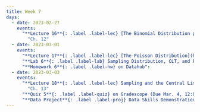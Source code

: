 ```yaml
---
title: Week 7
days:
  - date: 2023-02-27
    events:
      "**Lecture 16**{: .label .label-lec} [The Binomial Distribution part II](https://ph142-ucb.github.io/sp23/src/l16-binomial.pdf) ([Recording](https://youtu.be/IJUp_bVxlKc))":
        "Ch. 12"
  - date: 2023-03-01
    events:
      "**Lecture 17**{: .label .label-lec} [The Poisson Distribution](https://ph142-ucb.github.io/sp23/src/l17-poisson.pdf)":
      "**Lab 6**{: .label .label-lab} Sampling Distribution, CLT, and Poisson (Due Mar. 7)":
      "**Homework 6**{: .label .label-hw} on Datahub":
  - date: 2023-03-03
    events:
      "**Lecture 18**{: .label .label-lec} Sampling and the Central Limit Theorem": 
        "Ch. 13"
      "**Quiz 5**{: .label .label-quiz} on Gradescope (Due Mar. 4, 12:00 PM PST)":
      "**Data Project**{: .label .label-proj} Data Skills Demonstration Part I (Due 10:00 PM PST)":
---
```

